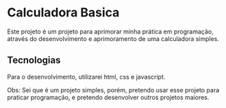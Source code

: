 # Calculadora Basica

Este projeto é um projeto para aprimorar minha prática em programação, através do desenvolvimento e aprimoramento de uma calculadora simples.

## Tecnologias

Para o desenvolvimento, utilizarei html, css e javascript.

Obs:
    Sei que é um projeto simples, porém, pretendo usar esse projeto para praticar programação, e pretendo desenvolver outros projetos maiores.
